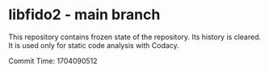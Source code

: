 # libfido2 - main branch

This repository contains frozen state of the repository.
Its history is cleared. It is used only for static code
analysis with Codacy.

Commit Time: 1704090512
